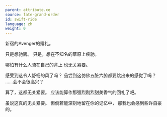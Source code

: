 ```yaml
---
parent: attribute.ce
source: fate-grand-order
id: swift-ride
language: zh
weight: 0
---
```


新宿的Avenger的赠礼。

只是想驰骋。
只是，想在不知名的草原上疾驰。

哪怕有什么人骑在自己的背上
也无关紧要。

感受到这令人舒畅的风了吗？
品尝到这仿佛五脏六腑都要跳出来的感觉了吗？
……会不会很高兴？

算了，这都无关紧要。
应该能算作那强烈剧烈甜美香气的回礼了吧。

虽说这真的无关紧要。
但倘若能深刻地留在你的记忆中，
那我也会感到些许自豪的。
